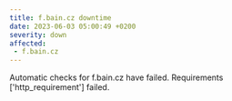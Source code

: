 ```yaml
---
title: f.bain.cz downtime
date: 2023-06-03 05:00:49 +0200
severity: down
affected:
 - f.bain.cz
---
```

Automatic checks for f.bain.cz have failed. Requirements ['http_requirement'] failed.
